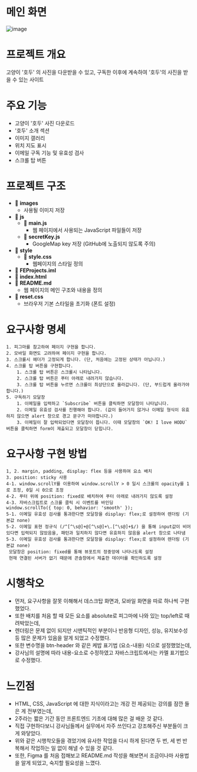 # 메인 화면
![image](https://github.com/user-attachments/assets/22d32e66-16ba-4dc0-a80e-4b0d83f81dad)

# 프로젝트 개요
고양이 '호두' 의 사진을 다운받을 수 있고, 구독한 이후에 계속하여 '호두'의 사진을 받을 수 있는 사이트

# 주요 기능
- 고양이 '호두' 사진 다운로드
- '호두' 소개 섹션
- 이미지 갤러리
- 위치 지도 표시
- 이메일 구독 기능 및 유효성 검사
- 스크롤 탑 버튼
  
# 프로젝트 구조

- 📂 **images**           
  - 사용될 이미지 저장
- 📂 **js**
  - 📜 **main.js**        
    - 웹 페이지에서 사용되는 JavaScript 파일들이 저장
  - 📜 **secretKey.js**   
    - GoogleMap key 저장 (GitHub에 노출되지 않도록 주의)
- 📂 **style**
  - 📜 **style.css**      
    - 웹페이지의 스타일 정의
- 📜 **FEProjects.iml**
- 📜 **index.html**        
- 📜 **README.md**         
  - 웹 페이지의 메인 구조와 내용을 정의
- 📜 **reset.css**         
  - 브라우저 기본 스타일을 초기화 (폰트 설정)


# 요구사항 명세
    1. 피그마를 참고하여 페이지 구현을 합니다.
    2. 모바일 화면도 고려하여 페이지 구현을 합니다.
    3. 스크롤시 헤더가 고정되게 합니다. (단, 처음에는 고정된 상태가 아닙니다.)
    4. 스크롤 탑 버튼을 구현합니다. 
        1. 스크롤 탑 버튼은 스크롤시 나타납니다.
        2. 스크롤 탑 버튼은 푸터 아래로 내려가지 않습니다.
        3. 스크롤 탑 버튼을 누르면 스크롤이 최상단으로 올라갑니다. (단, 부드럽게 올라가야 합니다.)
    5. 구독하기 모달창
        1. 이메일을 입력하고 `Subscribe` 버튼을 클릭하면 모달창이 나타납니다.
        2. 이메일 유효성 검사를 진행해야 합니다. (값이 들어가지 않거나 이메일 형식이 유효하지 않으면 alert 창으로 경고 문구가 떠야합니다.)
        3. 이메일이 잘 입력되었다면 모달창이 뜹니다. 이때 모달창의 `OK! I love HODU` 버튼을 클릭하면 form이 제출되고 모달창이 닫힙니다.
  

# 요구사항 구현 방법
    1, 2. margin, padding, display: flex 등을 사용하여 요소 배치 
    3. position: sticky 사용
    4-1. window.scrollY를 이용하여 window.scrollY > 0 일시 스크롤의 opacity를 1로 조정, 0일 시 0으로 조정
    4-2. 푸터 위에 position: fixed로 배치하여 푸터 아래로 내려가지 않도록 설정
    4-3. 자바스크립트로 스크롤 클릭 시 이벤트를 바인딩
    window.scrollTo({ top: 0, behavior: 'smooth' });
    5-1. 이메일 유효성 검사를 통과한다면 모달창을 display: flex;로 설정하여 렌더링 (기본값 none)
    5-2. 이메일 표현 정규식 (/^[^\s@]+@[^\s@]+\.[^\s@]+$/) 을 통해 input값이 비어있다면 입력되지 않았음을, 패턴과 일치하지 않다면 유효하지 않음을 alert 창으로 나타냄
    5-3. 이메일 유효성 검사를 통과한다면 모달창을 display: flex;로 설정하여 렌더링 (기본값 none)
     모달창은 position: fixed를 통해 뷰포트의 정중앙에 나타나도록 설정
     현재 연결된 서버가 없기 때문에 콘솔창에서 제출한 데이터를 확인하도록 설정



# 시행착오
- 먼저, 요구사항을 잘못 이해해서 데스크탑 화면과, 모바일 화면을 따로 하나씩 구현했었다.
- 또한 배치를 처음 할 때 모든 요소를 absolute로 피그마에 나와 있는 top/left로 때려박았는데,
- 렌더링은 문제 없이 되지만 시맨틱적인 부분이나 반응형 디자인, 성능, 유지보수성 등 많은 문제가 있음을 알게 되었고 수정했다.
- 또한 변수명을 btn-header 와 같은 케밥 표기법 (요소-내용) 식으로 설정했었는데, 
- 강사님의 설명에 따라 내용-요소로 수정하였고 자바스크립트에서는 카멜 표기법으로 수정했다.


# 느낀점
- HTML, CSS, JavaScript 에 대한 지식이라고는 개강 전 제공되는 강의를 잠깐 들은 게 전부였는데,
- 2주라는 짧은 기간 동안 프론트엔드 기초에 대해 많은 걸 배운 것 같다.
- 직접 구현하다보니 강사님들께서 실무에서 자주 쓰인다고 강조해주신 부분들이 크게 와닿았다.
- 위와 같은 시행착오들을 겪었기에 유사한 작업을 다시 하게 된다면 두 번, 세 번 반복해서 작업하는 일 없이 해낼 수 있을 것 같다.
- 또한, Figma 를 처음 접해보고 README.md 작성을 해보면서 조금이나마 사용법을 알게 되었고, 숙지할 필요성을 느꼈다.



